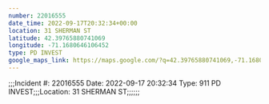 ```yaml
---
number: 22016555
date_time: 2022-09-17T20:32:34+00:00
location: 31 SHERMAN ST
latitude: 42.39765880741069
longitude: -71.1680646106452
type: PD INVEST
google_maps_link: https://maps.google.com/?q=42.39765880741069,-71.1680646106452
---
```


;;;Incident #: 22016555  Date: 2022-09-17 20:32:34   Type: 911 PD INVEST;;;Location: 31 SHERMAN ST;;;;;;
